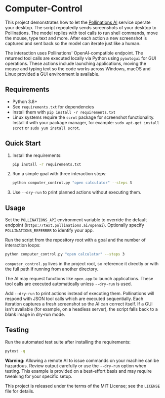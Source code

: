 # Computer-Control

This project demonstrates how to let the [Pollinations AI](https://pollinations.ai)
service operate your desktop. The script repeatedly sends screenshots of your
desktop to Pollinations. The model replies with tool calls to run shell
commands, move the mouse, type text and more. After each action a new screenshot
is captured and sent back so the model can iterate just like a human.

The interaction uses Pollinations' OpenAI-compatible endpoint. The returned tool
calls are executed locally via Python using `pyautogui` for GUI operations.
These actions include launching applications, moving the mouse and typing text
so the code works across Windows, macOS and Linux provided a GUI environment is
available.

## Requirements

- Python 3.8+
- See `requirements.txt` for dependencies
- Install them with `pip install -r requirements.txt`
- Linux systems require the `scrot` package for screenshot functionality. Install
  it with your package manager, for example:
  `sudo apt-get install scrot` or `sudo yum install scrot`.

## Quick Start

1. Install the requirements:

   ```bash
   pip install -r requirements.txt
   ```

2. Run a simple goal with three interaction steps:

   ```bash
   python computer_control.py "open calculator" --steps 3
   ```

3. Use `--dry-run` to print planned actions without executing them.

## Usage

Set the `POLLINATIONS_API` environment variable to override the default endpoint
(`https://text.pollinations.ai/openai`). Optionally specify
`POLLINATIONS_REFERRER` to identify your app.

Run the script from the repository root with a goal and the number of
interaction loops:

```bash
python computer_control.py "open calculator" --steps 3
```

`computer_control.py` lives in the project root, so reference it directly
or with the full path if running from another directory.

The AI may request functions like `open_app` to launch applications. These tool
calls are executed automatically unless `--dry-run` is used.

Add `--dry-run` to print actions instead of executing them. Pollinations will
respond with JSON tool calls which are executed sequentially. Each iteration
captures a fresh screenshot so the AI can correct itself. If a GUI isn't
available (for example, on a headless server), the script falls back to a blank
image in dry‑run mode.

## Testing

Run the automated test suite after installing the requirements:

```bash
pytest -q
```


**Warning:** Allowing a remote AI to issue commands on your machine can be
hazardous. Review output carefully or use the `--dry-run` option when testing.
This example is provided on a best-effort basis and may require tweaking for
your specific setup.

This project is released under the terms of the MIT License; see
the `LICENSE` file for details.
